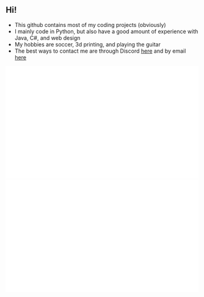  ## Hi!
 

 - This github contains most of my coding projects (obviously)
 - I mainly code in Python, but also have a good amount of experience with Java, C#, and web design
 - My hobbies are soccer, 3d printing, and playing the guitar
 - The best ways to contact me are through Discord [here](https://discord.com/users/697913907528073296) and by email [here](mailto:somebody.4545@outlook.com)

[![My GitHub Language Stats](https://github.com/somebody4545/e/blob/master/generated/languages.svg)]()
[![My GitHub Stats (longer)](https://github.com/somebody4545/e/blob/master/generated/overview.svg)]()
<!---
somebody4545/somebody4545 is a ✨ special ✨ repository because its `README.md` (this file) appears on your GitHub profile.
You can click the Preview link to take a look at your changes.
--->
